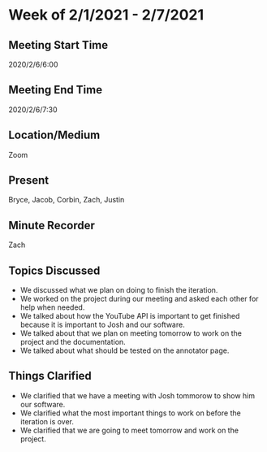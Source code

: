 # Week of 2/1/2021 - 2/7/2021

## Meeting Start Time

2020/2/6/6:00

## Meeting End Time

2020/2/6/7:30

## Location/Medium

Zoom

## Present

Bryce, Jacob, Corbin, Zach, Justin

## Minute Recorder

Zach

## Topics Discussed
- We discussed what we plan on doing to finish the iteration. 
- We worked on the project during our meeting and asked each other for help when needed.
- We talked about how the YouTube API is important to get finished because it is important to Josh and our software.
- We talked about that we plan on meeting tomorrow to work on the project and the documentation.
- We talked about what should be tested on the annotator page. 

## Things Clarified
- We clarified that we have a meeting with Josh tommorow to show him our software. 
- We clarified what the most important things to work on before the iteration is over.
- We clarified that we are going to meet tomorrow and work on the project. 
